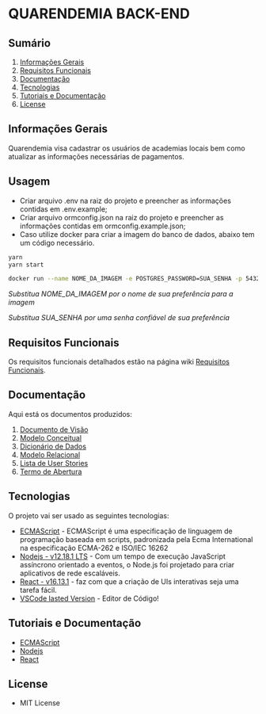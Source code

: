 # QUARENDEMIA BACK-END

## Sumário

1. [Informações Gerais]()
2. [Requisitos Funcionais]()
3. [Documentação](##Documentação)
4. [Tecnologias]()
5. [Tutoriais e Documentação]()
6. [License](#license)

## Informações Gerais

Quarendemia visa cadastrar os usuários de academias locais bem como atualizar as informações necessárias de pagamentos.

## Usagem

- Criar arquivo .env na raiz do projeto e preencher as informações contidas em .env.example;
- Criar arquivo ormconfig.json na raiz do projeto e preencher as informações contidas em ormconfig.example.json;
- Caso utilize docker para criar a imagem do banco de dados, abaixo tem um código necessário.

```bash
yarn
yarn start
```

```bash
docker run --name NOME_DA_IMAGEM -e POSTGRES_PASSWORD=SUA_SENHA -p 5432:5432 -d postgres
```

*Substitua NOME_DA_IMAGEM por o nome de sua preferência para a imagem*

*Substitua SUA_SENHA por uma senha confiável de sua preferência*

## Requisitos Funcionais

Os requisitos funcionais detalhados estão na página wiki [Requisitos Funcionais](docs/docVisao.md).

## Documentação

Aqui está os documentos produzidos:

1. [Documento de Visão](docs/docVisao.md)
2. [Modelo Conceitual](docs/modConceitual.md)
3. [Dicionário de Dados](docs/dicionarioDados.md)
4. [Modelo Relacional](docs/modRelacional.md)
5. [Lista de User Stories](docs/listaUserStories.md)
6. [Termo de Abertura](docs/termAbertura.md)

## Tecnologias

O projeto vai ser usado as seguintes tecnologias:

- [ECMAScript](https://developer.mozilla.org/pt-BR/docs/Aprender/JavaScript) - ECMAScript é uma especificação de linguagem de programação baseada em scripts, padronizada pela Ecma International na especificação ECMA-262 e ISO/IEC 16262
- [Nodejs - v12.18.1 LTS](https://nodejs.org/pt-br/) - Com um tempo de execução JavaScript assíncrono orientado a eventos, o Node.js foi projetado para criar aplicativos de rede escaláveis.
- [React - v16.13.1](https://pt-br.reactjs.org/) - faz com que a criação de UIs interativas seja uma tarefa fácil.
- [VSCode lasted Version]() - Editor de Código!

## Tutoriais e Documentação

- [ECMAScript](https://developer.mozilla.org/pt-BR/docs/Aprender/JavaScript)
- [Nodejs](https://nodejs.org/en/docs/)
- [React](https://pt-br.reactjs.org/tutorial/tutorial.html)

## License

- MIT License
